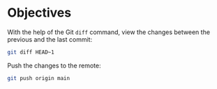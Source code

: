 # Objectives

With the help of the Git `diff` command, view the changes between the previous and the last commit:

```bash
git diff HEAD~1
```

Push the changes to the remote:

```bash
git push origin main
```
